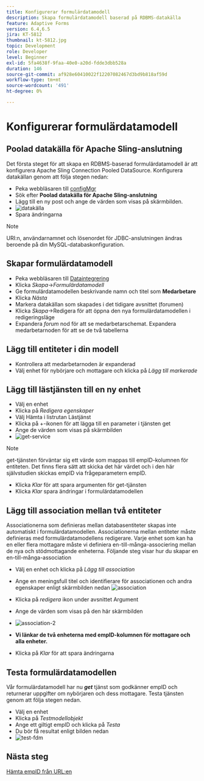 ```yaml
---
title: Konfigurerar formulärdatamodell
description: Skapa formulärdatamodell baserad på RDBMS-datakälla
feature: Adaptive Forms
version: 6.4,6.5
jira: KT-5812
thumbnail: kt-5812.jpg
topic: Development
role: Developer
level: Beginner
exl-id: 5fa4638f-9faa-40e0-a20d-fdde3dbb528a
duration: 146
source-git-commit: af928e60410022f12207082467d3bd9b818af59d
workflow-type: tm+mt
source-wordcount: '491'
ht-degree: 0%

---
```


# Konfigurerar formulärdatamodell

## Poolad datakälla för Apache Sling-anslutning

Det första steget för att skapa en RDBMS-baserad formulärdatamodell är att konfigurera Apache Sling Connection Pooled DataSource. Konfigurera datakällan genom att följa stegen nedan:

* Peka webbläsaren till [configMgr](http://localhost:4502/system/console/configMgr)
* Sök efter **Poolad datakälla för Apache Sling-anslutning**
* Lägg till en ny post och ange de värden som visas på skärmbilden.
* ![datakälla](assets/data-source.png)
* Spara ändringarna

>[!NOTE]
>URI:n, användarnamnet och lösenordet för JDBC-anslutningen ändras beroende på din MySQL-databaskonfiguration.


## Skapar formulärdatamodell

* Peka webbläsaren till [Dataintegrering](http://localhost:4502/aem/forms.html/content/dam/formsanddocuments-fdm)
* Klicka _Skapa_->_Formulärdatamodell_
* Ge formulärdatamodellen beskrivande namn och titel som **Medarbetare**
* Klicka _Nästa_
* Markera datakällan som skapades i det tidigare avsnittet (forumen)
* Klicka _Skapa_->Redigera för att öppna den nya formulärdatamodellen i redigeringsläge
* Expandera _forum_ nod för att se medarbetarschemat. Expandera medarbetarnoden för att se de två tabellerna

## Lägg till entiteter i din modell

* Kontrollera att medarbetarnoden är expanderad
* Välj enhet för nybörjare och mottagare och klicka på _Lägg till markerade_

## Lägg till lästjänsten till en ny enhet

* Välj en enhet
* Klicka på _Redigera egenskaper_
* Välj Hämta i listrutan Lästjänst
* Klicka på +-ikonen för att lägga till en parameter i tjänsten get
* Ange de värden som visas på skärmbilden
* ![get-service](assets/get-service.png)
>[!NOTE]
> get-tjänsten förväntar sig ett värde som mappas till empID-kolumnen för entiteten. Det finns flera sätt att skicka det här värdet och i den här självstudien skickas empID via frågeparametern empID.
* Klicka _Klar_ för att spara argumenten för get-tjänsten
* Klicka _Klar_ spara ändringar i formulärdatamodellen

## Lägg till association mellan två entiteter

Associationerna som definieras mellan databasentiteter skapas inte automatiskt i formulärdatamodellen. Associationerna mellan entiteter måste definieras med formulärdatamodellens redigerare. Varje enhet som kan ha en eller flera mottagare måste vi definiera en-till-många-associering mellan de nya och stödmottagande enheterna.
Följande steg visar hur du skapar en en-till-många-association

* Välj en enhet och klicka på _Lägg till association_
* Ange en meningsfull titel och identifierare för associationen och andra egenskaper enligt skärmbilden nedan
  ![association](assets/association-entities-1.png)

* Klicka på _redigera_ ikon under avsnittet Argument

* Ange de värden som visas på den här skärmbilden
* ![association-2](assets/association-entities.png)
* **Vi länkar de två enheterna med empID-kolumnen för mottagare och alla enheter.**
* Klicka på _Klar_ för att spara ändringarna

## Testa formulärdatamodellen

Vår formulärdatamodell har nu **_get_** tjänst som godkänner empID och returnerar uppgifter om nybörjaren och dess mottagare. Testa tjänsten genom att följa stegen nedan.

* Välj en enhet
* Klicka på _Testmodellobjekt_
* Ange ett giltigt empID och klicka på _Testa_
* Du bör få resultat enligt bilden nedan
* ![test-fdm](assets/test-form-data-model.png)

## Nästa steg

[Hämta empID från URL:en](./get-request-parameter.md)
